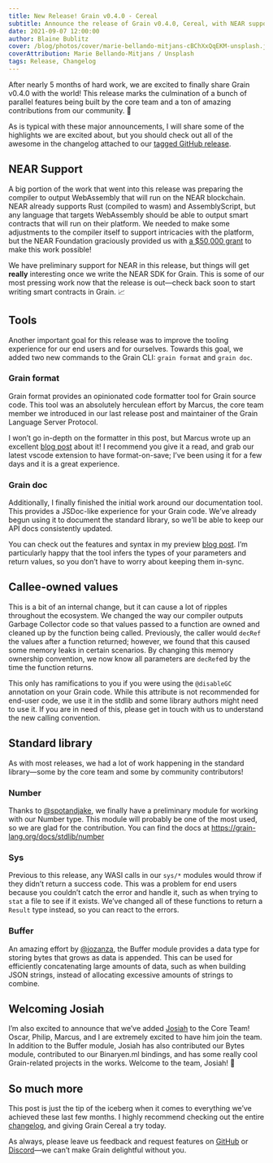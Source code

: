 ```yaml
---
title: New Release! Grain v0.4.0 - Cereal
subtitle: Announce the release of Grain v0.4.0, Cereal, with NEAR support.
date: 2021-09-07 12:00:00
author: Blaine Bublitz
cover: /blog/photos/cover/marie-bellando-mitjans-cBChXxQqEKM-unsplash.jpg
coverAttribution: Marie Bellando-Mitjans / Unsplash
tags: Release, Changelog
---
```


After nearly 5 months of hard work, we are excited to finally share Grain v0.4.0 with the world! This release marks the culmination of a bunch of parallel features being built by the core team and a ton of amazing contributions from our community. 🎉

As is typical with these major announcements, I will share some of the highlights we are excited about, but you should check out all of the awesome in the changelog attached to our [tagged GitHub release](https://github.com/grain-lang/grain/releases/tag/grain-v0.4.0).

## NEAR Support

A big portion of the work that went into this release was preparing the compiler to output WebAssembly that will run on the NEAR blockchain. NEAR already supports Rust (compiled to wasm) and AssemblyScript, but any language that targets WebAssembly should be able to output smart contracts that will run on their platform. We needed to make some adjustments to the compiler itself to support intricacies with the platform, but the NEAR Foundation graciously provided us with [a $50,000 grant](https://grain-lang.org/blog/2021/08/16/grain-awarded-50000-grant-from-near-foundation/) to make this work possible!

We have preliminary support for NEAR in this release, but things will get **really** interesting once we write the NEAR SDK for Grain. This is some of our most pressing work now that the release is out—check back soon to start writing smart contracts in Grain. 📈

## Tools

Another important goal for this release was to improve the tooling experience for our end users and for ourselves. Towards this goal, we added two new commands to the Grain CLI: `grain format` and `grain doc`.

### Grain format

Grain format provides an opinionated code formatter tool for Grain source code. This tool was an absolutely herculean effort by Marcus, the core team member we introduced in our last release post and maintainer of the Grain Language Server Protocol.

I won’t go in-depth on the formatter in this post, but Marcus wrote up an excellent [blog post](https://grain-lang.org/blog/2021/09/04/grain-formatter/) about it! I recommend you give it a read, and grab our latest vscode extension to have format-on-save; I’ve been using it for a few days and it is a great experience.

### Grain doc

Additionally, I finally finished the initial work around our documentation tool. This provides a JSDoc-like experience for your Grain code. We’ve already begun using it to document the standard library, so we’ll be able to keep our API docs consistently updated.

You can check out the features and syntax in my preview [blog post](https://grain-lang.org/blog/2021/08/27/tooling-preview-graindoc/). I’m particularly happy that the tool infers the types of your parameters and return values, so you don’t have to worry about keeping them in-sync.

## Callee-owned values

This is a bit of an internal change, but it can cause a lot of ripples throughout the ecosystem. We changed the way our compiler outputs Garbage Collector code so that values passed to a function are owned and cleaned up by the function being called. Previously, the caller would `decRef` the values after a function returned; however, we found that this caused some memory leaks in certain scenarios. By changing this memory ownership convention, we now know all parameters are `decRef`ed by the time the function returns.

This only has ramifications to you if you were using the `@disableGC` annotation on your Grain code. While this attribute is not recommended for end-user code, we use it in the stdlib and some library authors might need to use it. If you are in need of this, please get in touch with us to understand the new calling convention.

## Standard library

As with most releases, we had a lot of work happening in the standard library—some by the core team and some by community contributors!

### Number

Thanks to [@spotandjake](https://twitter.com/spotandjake), we finally have a preliminary module for working with our Number type. This module will probably be one of the most used, so we are glad for the contribution. You can find the docs at https://grain-lang.org/docs/stdlib/number

### Sys

Previous to this release, any WASI calls in our `sys/*` modules would throw if they didn’t return a success code. This was a problem for end users because you couldn’t catch the error and handle it, such as when trying to `stat` a file to see if it exists. We’ve changed all of these functions to return a `Result` type instead, so you can react to the errors.

### Buffer

An amazing effort by [@jozanza](https://twitter.com/jozanza), the Buffer module provides a data type for storing bytes that grows as data is appended. This can be used for efficiently concatenating large amounts of data, such as when building JSON strings, instead of allocating excessive amounts of strings to combine.

## Welcoming Josiah

I’m also excited to announce that we’ve added [Josiah](https://twitter.com/jozanza) to the Core Team! Oscar, Philip, Marcus, and I are extremely excited to have him join the team. In addition to the Buffer module, Josiah has also contributed our Bytes module, contributed to our Binaryen.ml bindings, and has some really cool Grain-related projects in the works. Welcome to the team, Josiah! 🙌

## So much more

This post is just the tip of the iceberg when it comes to everything we’ve achieved these last few months. I highly recommend checking out the entire [changelog](https://github.com/grain-lang/grain/releases/tag/grain-v0.4.0), and giving Grain Cereal a try today.

As always, please leave us feedback and request features on [GitHub](https://github.com/grain-lang/grain/issues) or [Discord](​​https://discord.com/invite/grain-lang)—we can’t make Grain delightful without you.
